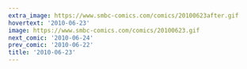 ```yaml
---
extra_image: https://www.smbc-comics.com/comics/20100623after.gif
hovertext: '2010-06-23'
image: https://www.smbc-comics.com/comics/20100623.gif
next_comic: '2010-06-24'
prev_comic: '2010-06-22'
title: '2010-06-23'
---
```


